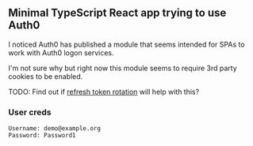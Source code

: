 ## Minimal TypeScript React app trying to use Auth0

I noticed Auth0 has published a module that seems intended for SPAs to work with Auth0 logon services.

I'm not sure why but right now this module seems to require 3rd party cookies to be enabled.

TODO: Find out if [refresh token rotation](https://auth0.com/blog/securing-single-page-applications-with-refresh-token-rotation/) will help with this? 


### User creds
```
Username: demo@example.org
Password: Password1
```